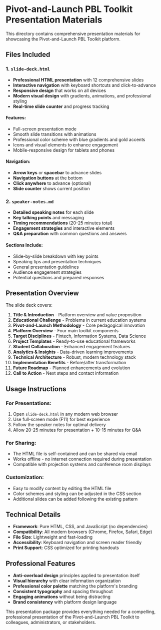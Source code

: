 # Pivot-and-Launch PBL Toolkit Presentation Materials

This directory contains comprehensive presentation materials for showcasing the Pivot-and-Launch PBL Toolkit platform.

## Files Included

### 1. `slide-deck.html`
- **Professional HTML presentation** with 12 comprehensive slides
- **Interactive navigation** with keyboard shortcuts and click-to-advance
- **Responsive design** that works on all devices
- **Modern visual design** with gradients, animations, and professional styling
- **Real-time slide counter** and progress tracking

#### Features:
- Full-screen presentation mode
- Smooth slide transitions with animations
- Professional color scheme with blue gradients and gold accents
- Icons and visual elements to enhance engagement
- Mobile-responsive design for tablets and phones

#### Navigation:
- **Arrow keys** or **spacebar** to advance slides
- **Navigation buttons** at the bottom
- **Click anywhere** to advance (optional)
- **Slide counter** shows current position

### 2. `speaker-notes.md`
- **Detailed speaking notes** for each slide
- **Key talking points** and messaging
- **Timing recommendations** (20-25 minutes total)
- **Engagement strategies** and interactive elements
- **Q&A preparation** with common questions and answers

#### Sections Include:
- Slide-by-slide breakdown with key points
- Speaking tips and presentation techniques
- General presentation guidelines
- Audience engagement strategies
- Potential questions and prepared responses

## Presentation Overview

The slide deck covers:

1. **Title & Introduction** - Platform overview and value proposition
2. **Educational Challenge** - Problems in current education systems
3. **Pivot-and-Launch Methodology** - Core pedagogical innovation
4. **Platform Overview** - Four main toolkit components
5. **Target Disciplines** - Fintech, Information Systems, Data Science
6. **Project Templates** - Ready-to-use educational frameworks
7. **Student Collaboration** - Enhanced engagement features
8. **Analytics & Insights** - Data-driven learning improvements
9. **Technical Architecture** - Robust, modern technology stack
10. **Implementation Benefits** - Before/after transformation
11. **Future Roadmap** - Planned enhancements and evolution
12. **Call to Action** - Next steps and contact information

## Usage Instructions

### For Presentations:
1. Open `slide-deck.html` in any modern web browser
2. Use full-screen mode (F11) for best experience
3. Follow the speaker notes for optimal delivery
4. Allow 20-25 minutes for presentation + 10-15 minutes for Q&A

### For Sharing:
- The HTML file is self-contained and can be shared via email
- Works offline - no internet connection required during presentation
- Compatible with projection systems and conference room displays

### Customization:
- Easy to modify content by editing the HTML file
- Color schemes and styling can be adjusted in the CSS section
- Additional slides can be added following the existing pattern

## Technical Details

- **Framework**: Pure HTML, CSS, and JavaScript (no dependencies)
- **Compatibility**: All modern browsers (Chrome, Firefox, Safari, Edge)
- **File Size**: Lightweight and fast-loading
- **Accessibility**: Keyboard navigation and screen reader friendly
- **Print Support**: CSS optimized for printing handouts

## Professional Features

- **Anti-overload design** principles applied to presentation itself
- **Visual hierarchy** with clear information organization
- **Professional color palette** matching the platform's branding
- **Consistent typography** and spacing throughout
- **Engaging animations** without being distracting
- **Brand consistency** with platform design language

This presentation package provides everything needed for a compelling, professional presentation of the Pivot-and-Launch PBL Toolkit to colleagues, administrators, or stakeholders.